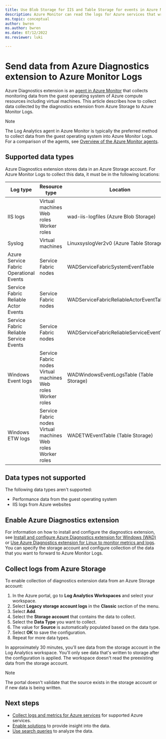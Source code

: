 ```yaml
---
title: Use Blob Storage for IIS and Table Storage for events in Azure Monitor | Microsoft Docs
description: Azure Monitor can read the logs for Azure services that write diagnostics to Azure Table Storage or IIS logs written to Azure Blob Storage.
ms.topic: conceptual
author: bwren
ms.author: bwren
ms.date: 07/12/2022
ms.reviewer: luki

---
```


# Send data from Azure Diagnostics extension to Azure Monitor Logs

Azure Diagnostics extension is an [agent in Azure Monitor](../agents/agents-overview.md) that collects monitoring data from the guest operating system of Azure compute resources including virtual machines. This article describes how to collect data collected by the diagnostics extension from Azure Storage to Azure Monitor Logs.

> [!NOTE]
> The Log Analytics agent in Azure Monitor is typically the preferred method to collect data from the guest operating system into Azure Monitor Logs. For a comparison of the agents, see [Overview of the Azure Monitor agents](../agents/agents-overview.md).

## Supported data types

Azure Diagnostics extension stores data in an Azure Storage account. For Azure Monitor Logs to collect this data, it must be in the following locations:

| Log type | Resource type | Location |
| --- | --- | --- |
| IIS logs |Virtual machines <br> Web roles <br> Worker roles |wad-iis-logfiles (Azure Blob Storage) |
| Syslog |Virtual machines |LinuxsyslogVer2v0 (Azure Table Storage) |
| Azure Service Fabric Operational Events |Service Fabric nodes |WADServiceFabricSystemEventTable |
| Service Fabric Reliable Actor Events |Service Fabric nodes |WADServiceFabricReliableActorEventTable |
| Service Fabric Reliable Service Events |Service Fabric nodes |WADServiceFabricReliableServiceEventTable |
| Windows Event logs |Service Fabric nodes <br> Virtual machines <br> Web roles <br> Worker roles |WADWindowsEventLogsTable (Table Storage) |
| Windows ETW logs |Service Fabric nodes <br> Virtual machines <br> Web roles <br> Worker roles |WADETWEventTable (Table Storage) |

## Data types not supported

The following data types aren't supported:

- Performance data from the guest operating system
- IIS logs from Azure websites

## Enable Azure Diagnostics extension

For information on how to install and configure the diagnostics extension, see [Install and configure Azure Diagnostics extension for Windows (WAD)](../agents/diagnostics-extension-windows-install.md) or [Use Azure Diagnostics extension for Linux to monitor metrics and logs](../../virtual-machines/extensions/diagnostics-linux.md). You can specify the storage account and configure collection of the data that you want to forward to Azure Monitor Logs.

## Collect logs from Azure Storage

To enable collection of diagnostics extension data from an Azure Storage account:

1. In the Azure portal, go to **Log Analytics Workspaces** and select your workspace.
1. Select **Legacy storage account logs** in the **Classic** section of the menu.
1. Select **Add**.
1. Select the **Storage account** that contains the data to collect.
1. Select the **Data Type** you want to collect.
1. The value for **Source** is automatically populated based on the data type.
1. Select **OK** to save the configuration.
1. Repeat for more data types.

In approximately 30 minutes, you'll see data from the storage account in the Log Analytics workspace. You'll only see data that's written to storage after the configuration is applied. The workspace doesn't read the preexisting data from the storage account.

> [!NOTE]
> The portal doesn't validate that the source exists in the storage account or if new data is being written.

## Next steps

* [Collect logs and metrics for Azure services](../essentials/resource-logs.md#send-to-log-analytics-workspace) for supported Azure services.
* [Enable solutions](/previous-versions/azure/azure-monitor/insights/solutions) to provide insight into the data.
* [Use search queries](../logs/log-query-overview.md) to analyze the data.